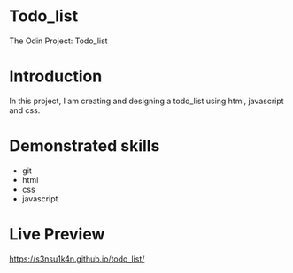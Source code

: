 # Todo_list
  The Odin Project: Todo_list

  # Introduction

  In this project, I am creating and designing a todo_list using html, javascript and css.

  # Demonstrated skills

  - git
  - html
  - css
  - javascript

  # Live Preview

  https://s3nsu1k4n.github.io/todo_list/
